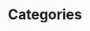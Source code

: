 ---
layout: categories
title: Categories
permalink: /category

redirect_from:
    - /tags
    - /tags/
    - /category/
---